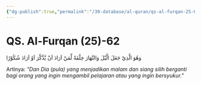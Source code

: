 ```yaml
---
{"dg-publish":true,"permalink":"/30-database/al-quran/qs-al-furqan-25-62/"}
---
```



# QS. Al-Furqan (25)-62
وَهُوَ الَّذِيْ جَعَلَ الَّيْلَ وَالنَّهَارَ خِلْفَةً لِّمَنْ اَرَادَ اَنْ يَّذَّكَّرَ اَوْ اَرَادَ شُكُوْرًا 

Artinya: *"Dan Dia (pula) yang menjadikan malam dan siang silih berganti bagi orang yang ingin mengambil pelajaran atau yang ingin bersyukur."*
